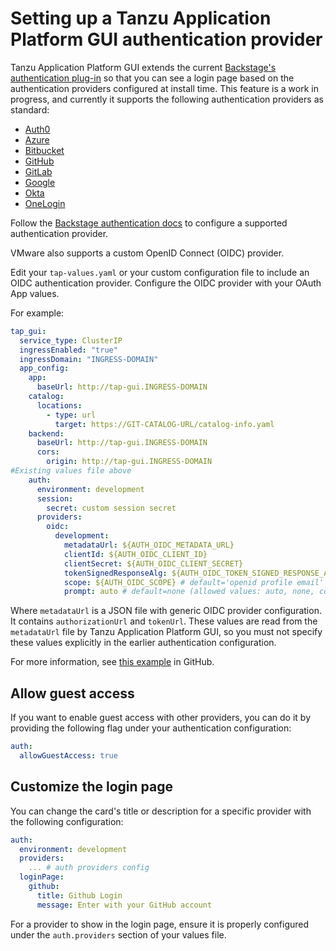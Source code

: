 # Setting up a Tanzu Application Platform GUI authentication provider

Tanzu Application Platform GUI extends the current [Backstage's authentication plug-in](https://backstage.io/docs/auth/)
so that you can see a login page based on the authentication providers configured at install time.
This feature is a work in progress, and currently it supports the following authentication providers
as standard:

- [Auth0](https://backstage.io/docs/auth/auth0/provider)
- [Azure](https://backstage.io/docs/auth/microsoft/provider)
- [Bitbucket](https://backstage.io/docs/auth/bitbucket/provider)
- [GitHub](https://backstage.io/docs/auth/github/provider)
- [GitLab](https://backstage.io/docs/auth/gitlab/provider)
- [Google](https://backstage.io/docs/auth/google/provider)
- [Okta](https://backstage.io/docs/auth/okta/provider)
- [OneLogin](https://backstage.io/docs/auth/onelogin/provider)

Follow the [Backstage authentication docs](https://backstage.io/docs/auth/) to configure a supported
authentication provider.

VMware also supports a custom OpenID Connect (OIDC) provider.

Edit your `tap-values.yaml` or your custom configuration file to include an OIDC authentication provider.
Configure the OIDC provider with your OAuth App values.

For example:

```yaml
tap_gui:
  service_type: ClusterIP
  ingressEnabled: "true"
  ingressDomain: "INGRESS-DOMAIN"
  app_config:
    app:
      baseUrl: http://tap-gui.INGRESS-DOMAIN
    catalog:
      locations:
        - type: url
          target: https://GIT-CATALOG-URL/catalog-info.yaml
    backend:
      baseUrl: http://tap-gui.INGRESS-DOMAIN
      cors:
        origin: http://tap-gui.INGRESS-DOMAIN
#Existing values file above
    auth:
      environment: development
      session:
        secret: custom session secret
      providers:
        oidc:
          development:
            metadataUrl: ${AUTH_OIDC_METADATA_URL}
            clientId: ${AUTH_OIDC_CLIENT_ID}
            clientSecret: ${AUTH_OIDC_CLIENT_SECRET}
            tokenSignedResponseAlg: ${AUTH_OIDC_TOKEN_SIGNED_RESPONSE_ALG} # default='RS256'
            scope: ${AUTH_OIDC_SCOPE} # default='openid profile email'
            prompt: auto # default=none (allowed values: auto, none, consent, login)
```

Where `metadataUrl` is a JSON file with generic OIDC provider configuration.
It contains `authorizationUrl` and `tokenUrl`.
These values are read from the `metadataUrl` file by Tanzu Application Platform GUI,
so you must not specify these values explicitly in the earlier authentication configuration.

For more information, see [this example](https://github.com/backstage/backstage/blob/e4ab91cf571277c636e3e112cd82069cdd6fca1f/app-config.yaml#L333-L347) in GitHub.


## <a id='allow-guest-access'></a> Allow guest access

If you want to enable guest access with other providers, you can do it by providing the following
flag under your authentication configuration:

```yaml
auth:
  allowGuestAccess: true
```


## <a id='customize-login'></a> Customize the login page

You can change the card's title or description for a specific provider with the following configuration:

```yaml
auth:
  environment: development
  providers:
    ... # auth providers config
  loginPage:
    github:
      title: Github Login
      message: Enter with your GitHub account
```

For a provider to show in the login page, ensure it is properly configured under the `auth.providers`
section of your values file.
